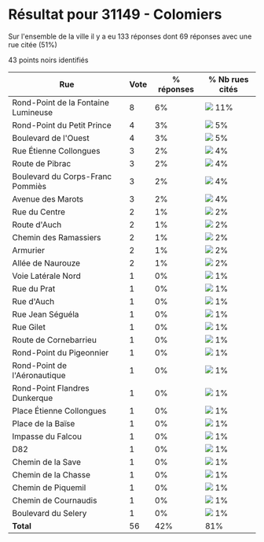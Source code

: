 # Résultat pour 31149 - Colomiers

Sur l'ensemble de la ville il y a eu 133 réponses dont 69 réponses avec une rue citée (51%)

43 points noirs identifiés

| Rue | Vote | % réponses | % Nb rues cités|
|-----|------|------------|----------------|
| Rond-Point de la Fontaine Lumineuse | 8 | 6% | <img src="../../img/bar_11.gif" />&nbsp;11%|
| Rond-Point du Petit Prince | 4 | 3% | <img src="../../img/bar_5.gif" />&nbsp;5%|
| Boulevard de l'Ouest | 4 | 3% | <img src="../../img/bar_5.gif" />&nbsp;5%|
| Rue Étienne Collongues | 3 | 2% | <img src="../../img/bar_4.gif" />&nbsp;4%|
| Route de Pibrac | 3 | 2% | <img src="../../img/bar_4.gif" />&nbsp;4%|
| Boulevard du Corps-Franc Pommiès | 3 | 2% | <img src="../../img/bar_4.gif" />&nbsp;4%|
| Avenue des Marots | 3 | 2% | <img src="../../img/bar_4.gif" />&nbsp;4%|
| Rue du Centre | 2 | 1% | <img src="../../img/bar_2.gif" />&nbsp;2%|
| Route d'Auch | 2 | 1% | <img src="../../img/bar_2.gif" />&nbsp;2%|
| Chemin des Ramassiers | 2 | 1% | <img src="../../img/bar_2.gif" />&nbsp;2%|
| Armurier | 2 | 1% | <img src="../../img/bar_2.gif" />&nbsp;2%|
| Allée de Naurouze | 2 | 1% | <img src="../../img/bar_2.gif" />&nbsp;2%|
| Voie Latérale Nord | 1 | 0% | <img src="../../img/bar_1.gif" />&nbsp;1%|
| Rue du Prat | 1 | 0% | <img src="../../img/bar_1.gif" />&nbsp;1%|
| Rue d'Auch | 1 | 0% | <img src="../../img/bar_1.gif" />&nbsp;1%|
| Rue Jean Séguéla | 1 | 0% | <img src="../../img/bar_1.gif" />&nbsp;1%|
| Rue Gilet | 1 | 0% | <img src="../../img/bar_1.gif" />&nbsp;1%|
| Route de Cornebarrieu | 1 | 0% | <img src="../../img/bar_1.gif" />&nbsp;1%|
| Rond-Point du Pigeonnier | 1 | 0% | <img src="../../img/bar_1.gif" />&nbsp;1%|
| Rond-Point de l'Aéronautique | 1 | 0% | <img src="../../img/bar_1.gif" />&nbsp;1%|
| Rond-Point Flandres Dunkerque | 1 | 0% | <img src="../../img/bar_1.gif" />&nbsp;1%|
| Place Étienne Collongues | 1 | 0% | <img src="../../img/bar_1.gif" />&nbsp;1%|
| Place de la Baïse | 1 | 0% | <img src="../../img/bar_1.gif" />&nbsp;1%|
| Impasse du Falcou | 1 | 0% | <img src="../../img/bar_1.gif" />&nbsp;1%|
| D82 | 1 | 0% | <img src="../../img/bar_1.gif" />&nbsp;1%|
| Chemin de la Save | 1 | 0% | <img src="../../img/bar_1.gif" />&nbsp;1%|
| Chemin de la Chasse | 1 | 0% | <img src="../../img/bar_1.gif" />&nbsp;1%|
| Chemin de Piquemil | 1 | 0% | <img src="../../img/bar_1.gif" />&nbsp;1%|
| Chemin de Cournaudis | 1 | 0% | <img src="../../img/bar_1.gif" />&nbsp;1%|
| Boulevard du Selery | 1 | 0% | <img src="../../img/bar_1.gif" />&nbsp;1%|
| **Total** | 56 | 42% | 81%|
